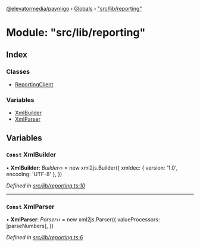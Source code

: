 [@elevatormedia/paymigo](../README.md) › [Globals](../globals.md) › ["src/lib/reporting"](_src_lib_reporting_.md)

# Module: "src/lib/reporting"

## Index

### Classes

-   [ReportingClient](../classes/_src_lib_reporting_.reportingclient.md)

### Variables

-   [XmlBuilder](_src_lib_reporting_.md#const-xmlbuilder)
-   [XmlParser](_src_lib_reporting_.md#const-xmlparser)

## Variables

### `Const` XmlBuilder

• **XmlBuilder**: _Builder‹›_ = new xml2js.Builder({
xmldec: { version: '1.0', encoding: 'UTF-8' },
})

_Defined in [src/lib/reporting.ts:10](https://github.com/ELEVATORmedia/paymigo/blob/7be1a84/src/lib/reporting.ts#L10)_

---

### `Const` XmlParser

• **XmlParser**: _Parser‹›_ = new xml2js.Parser({
valueProcessors: [parseNumbers],
})

_Defined in [src/lib/reporting.ts:6](https://github.com/ELEVATORmedia/paymigo/blob/7be1a84/src/lib/reporting.ts#L6)_

